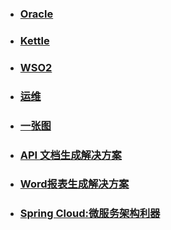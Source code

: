 - ### [Oracle](./oracle)

- ### [Kettle](./kettle)

- ### [WSO2](./WSO2)

- ### [运维](./运维系统)

- ### [一张图](./一张图)

- ### [API 文档生成解决方案](./api文档生成)

- ### [Word报表生成解决方案](./word报表生成)

- ### [Spring Cloud:微服务架构利器](./spring-cloud-sample)